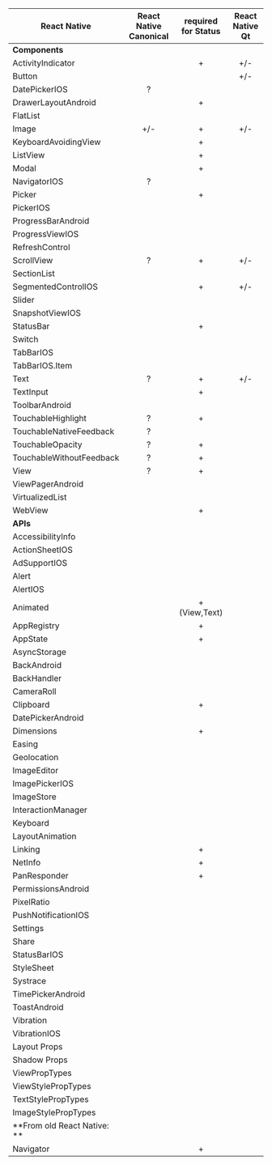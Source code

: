 |React Native                   | React Native Canonical | required for Status | React Native Qt  |
| ----------------------------- |:----------------------:|:-------------------:| :---------------:|
| **Components**                |                        |                     |                  |
| ActivityIndicator             |                        | +                   | +/-              |
| Button                        |                        |                     | +/-              |
| DatePickerIOS                 | ?                      |                     |                  |
| DrawerLayoutAndroid           |                        | +                   |                  |
| FlatList                      |                        |                     |                  |
| Image                         | +/-                    | +                   | +/-              |
| KeyboardAvoidingView          |                        | +                   |                  |
| ListView                      |                        | +                   |                  |
| Modal                         |                        | +                   |                  |
| NavigatorIOS                  | ?                      |                     |                  |
| Picker                        |                        | +                   |                  |
| PickerIOS                     |                        |                     |                  |
| ProgressBarAndroid            |                        |                     |                  |
| ProgressViewIOS               |                        |                     |                  |
| RefreshControl                |                        |                     |                  |
| ScrollView                    | ?                      | +                   | +/-              |
| SectionList                   |                        |                     |                  |
| SegmentedControlIOS           |                        | +                   | +/-              |
| Slider                        |                        |                     |                  |
| SnapshotViewIOS               |                        |                     |                  |
| StatusBar                     |                        | +                   |                  |
| Switch                        |                        |                     |                  |
| TabBarIOS                     |                        |                     |                  |
| TabBarIOS.Item                |                        |                     |                  |
| Text                          | ?                      | +                   | +/-              |
| TextInput                     |                        | +                   |                  |
| ToolbarAndroid                |                        |                     |                  |
| TouchableHighlight            | ?                      | +                   |                  |
| TouchableNativeFeedback       | ?                      |                     |                  |
| TouchableOpacity              | ?                      | +                   |                  |
| TouchableWithoutFeedback      | ?                      | +                   |                  |
| View                          | ?                      | +                   |                  |
| ViewPagerAndroid              |                        |                     |                  |
| VirtualizedList               |                        |                     |                  |
| WebView                       |                        | +                   |                  |
| **APIs**                      |                        |                     |                  |
| AccessibilityInfo             |                        |                     |                  |
| ActionSheetIOS                |                        |                     |                  |
| AdSupportIOS                  |                        |                     |                  |
| Alert                         |                        |                     |                  |
| AlertIOS                      |                        |                     |                  |
| Animated                      |                        | + (View,Text)       |                  |
| AppRegistry                   |                        | +                   |                  |
| AppState                      |                        | +                   |                  |
| AsyncStorage                  |                        |                     |                  |
| BackAndroid                   |                        |                     |                  |
| BackHandler                   |                        |                     |                  |
| CameraRoll                    |                        |                     |                  |
| Clipboard                     |                        | +                   |                  |
| DatePickerAndroid             |                        |                     |                  |
| Dimensions                    |                        | +                   |                  |
| Easing                        |                        |                     |                  |
| Geolocation                   |                        |                     |                  |
| ImageEditor                   |                        |                     |                  |
| ImagePickerIOS                |                        |                     |                  |
| ImageStore                    |                        |                     |                  |
| InteractionManager            |                        |                     |                  |
| Keyboard                      |                        |                     |                  |
| LayoutAnimation               |                        |                     |                  |
| Linking                       |                        | +                   |                  |
| NetInfo                       |                        | +                   |                  |
| PanResponder                  |                        | +                   |                  |
| PermissionsAndroid            |                        |                     |                  |
| PixelRatio                    |                        |                     |                  |
| PushNotificationIOS           |                        |                     |                  |
| Settings                      |                        |                     |                  |
| Share                         |                        |                     |                  |
| StatusBarIOS                  |                        |                     |                  |
| StyleSheet                    |                        |                     |                  |
| Systrace                      |                        |                     |                  |
| TimePickerAndroid             |                        |                     |                  |
| ToastAndroid                  |                        |                     |                  |
| Vibration                     |                        |                     |                  |
| VibrationIOS                  |                        |                     |                  |
| Layout Props                  |                        |                     |                  |
| Shadow Props                  |                        |                     |                  |
| ViewPropTypes                 |                        |                     |                  |
| ViewStylePropTypes            |                        |                     |                  |
| TextStylePropTypes            |                        |                     |                  |
| ImageStylePropTypes           |                        |                     |                  |
| **From old React Native: **   |                        |                     |                  |   
| Navigator                     |                        | +                   |                  |
